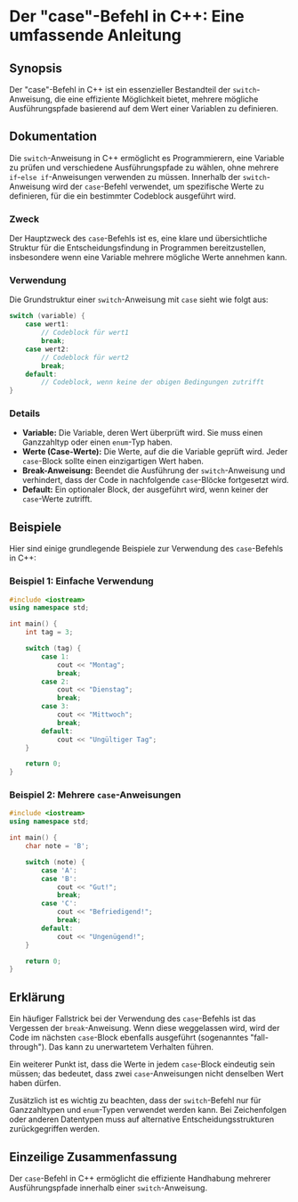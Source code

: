 <!--
Meta Description: # Der "case"-Befehl in C++: Eine umfassende Anleitung ## Synopsis Der "case"-Befehl in C++ ist ein essenzieller Bestandteil der `switch`-Anweisung, di...
Meta Keywords: case, der, die, switch, break
-->

# Der "case"-Befehl in C++: Eine umfassende Anleitung

## Synopsis
Der "case"-Befehl in C++ ist ein essenzieller Bestandteil der `switch`-Anweisung, die eine effiziente Möglichkeit bietet, mehrere mögliche Ausführungspfade basierend auf dem Wert einer Variablen zu definieren.

## Dokumentation
Die `switch`-Anweisung in C++ ermöglicht es Programmierern, eine Variable zu prüfen und verschiedene Ausführungspfade zu wählen, ohne mehrere `if`-`else if`-Anweisungen verwenden zu müssen. Innerhalb der `switch`-Anweisung wird der `case`-Befehl verwendet, um spezifische Werte zu definieren, für die ein bestimmter Codeblock ausgeführt wird.

### Zweck
Der Hauptzweck des `case`-Befehls ist es, eine klare und übersichtliche Struktur für die Entscheidungsfindung in Programmen bereitzustellen, insbesondere wenn eine Variable mehrere mögliche Werte annehmen kann.

### Verwendung
Die Grundstruktur einer `switch`-Anweisung mit `case` sieht wie folgt aus:

```cpp
switch (variable) {
    case wert1:
        // Codeblock für wert1
        break;
    case wert2:
        // Codeblock für wert2
        break;
    default:
        // Codeblock, wenn keine der obigen Bedingungen zutrifft
}
```

### Details
- **Variable:** Die Variable, deren Wert überprüft wird. Sie muss einen Ganzzahltyp oder einen `enum`-Typ haben.
- **Werte (Case-Werte):** Die Werte, auf die die Variable geprüft wird. Jeder `case`-Block sollte einen einzigartigen Wert haben.
- **Break-Anweisung:** Beendet die Ausführung der `switch`-Anweisung und verhindert, dass der Code in nachfolgende `case`-Blöcke fortgesetzt wird.
- **Default:** Ein optionaler Block, der ausgeführt wird, wenn keiner der `case`-Werte zutrifft.

## Beispiele
Hier sind einige grundlegende Beispiele zur Verwendung des `case`-Befehls in C++:

### Beispiel 1: Einfache Verwendung

```cpp
#include <iostream>
using namespace std;

int main() {
    int tag = 3;

    switch (tag) {
        case 1:
            cout << "Montag";
            break;
        case 2:
            cout << "Dienstag";
            break;
        case 3:
            cout << "Mittwoch";
            break;
        default:
            cout << "Ungültiger Tag";
    }

    return 0;
}
```

### Beispiel 2: Mehrere `case`-Anweisungen

```cpp
#include <iostream>
using namespace std;

int main() {
    char note = 'B';

    switch (note) {
        case 'A':
        case 'B':
            cout << "Gut!";
            break;
        case 'C':
            cout << "Befriedigend!";
            break;
        default:
            cout << "Ungenügend!";
    }

    return 0;
}
```

## Erklärung
Ein häufiger Fallstrick bei der Verwendung des `case`-Befehls ist das Vergessen der `break`-Anweisung. Wenn diese weggelassen wird, wird der Code im nächsten `case`-Block ebenfalls ausgeführt (sogenanntes "fall-through"). Das kann zu unerwartetem Verhalten führen. 

Ein weiterer Punkt ist, dass die Werte in jedem `case`-Block eindeutig sein müssen; das bedeutet, dass zwei `case`-Anweisungen nicht denselben Wert haben dürfen. 

Zusätzlich ist es wichtig zu beachten, dass der `switch`-Befehl nur für Ganzzahltypen und `enum`-Typen verwendet werden kann. Bei Zeichenfolgen oder anderen Datentypen muss auf alternative Entscheidungsstrukturen zurückgegriffen werden.

## Einzeilige Zusammenfassung
Der `case`-Befehl in C++ ermöglicht die effiziente Handhabung mehrerer Ausführungspfade innerhalb einer `switch`-Anweisung.
